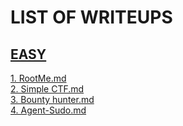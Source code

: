 # LIST OF WRITEUPS 

## [EASY](https://github.com/Zero1s3c/TryhackmeCTF/tree/master/EASY)  

[1. RootMe.md](https://github.com/Zero1s3c/TryhackmeCTF/blob/master/EASY/1.%20RootMe.md) <br> 
[2. Simple CTF.md](https://github.com/Zero1s3c/TryhackmeCTF/blob/master/EASY/2.%20Simple%20CTF.md) <br> 
[3. Bounty hunter.md](https://github.com/Zero1s3c/TryhackmeCTF/blob/master/EASY/3.%20Bounty%20Hunter.md) <br> 
[4. Agent-Sudo.md](https://github.com/Zero1s3c/TryhackmeCTF/blob/master/EASY/4.%20Agent-Sudo.md)
